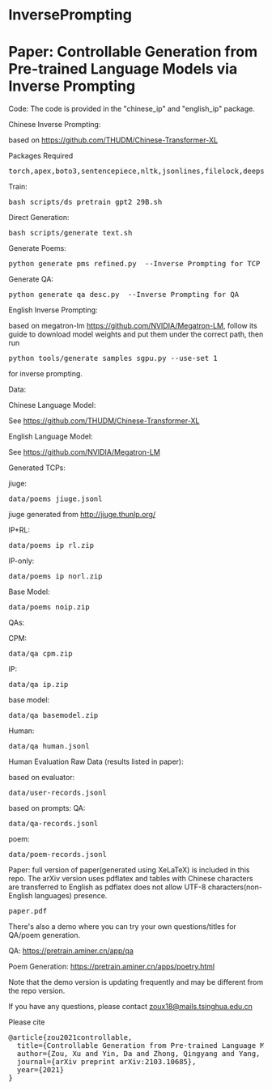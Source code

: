 # InversePrompting

# Paper: Controllable Generation from Pre-trained Language Models via Inverse Prompting

Code:
The code is provided in the "chinese_ip" and "english_ip" package.

Chinese Inverse Prompting:

based on https://github.com/THUDM/Chinese-Transformer-XL

Packages Required
<pre>
torch,apex,boto3,sentencepiece,nltk,jsonlines,filelock,deepspeed,pypinyin,pandas
</pre>

Train:
<pre>
bash scripts/ds_pretrain_gpt2_29B.sh
</pre>

Direct Generation:
<pre>
bash scripts/generate_text.sh
</pre>
Generate Poems:
<pre>
python generate_pms_refined.py  --Inverse Prompting for TCP Generation
</pre>
Generate QA:
<pre>
python generate_qa_desc.py  --Inverse Prompting for QA
</pre>
English Inverse Prompting: 

based on megatron-lm https://github.com/NVIDIA/Megatron-LM, follow its guide to download model weights and put them under the correct path, then run
<pre>
python tools/generate_samples_sgpu.py --use-set 1
</pre>
for inverse prompting.

Data:

Chinese Language Model:

See https://github.com/THUDM/Chinese-Transformer-XL

English Language Model:

See https://github.com/NVIDIA/Megatron-LM

Generated TCPs:

jiuge:<pre>data/poems_jiuge.jsonl</pre>
jiuge generated from http://jiuge.thunlp.org/

IP+RL: <pre>data/poems_ip_rl.zip</pre>
IP-only: <pre>data/poems_ip_norl.zip</pre>
Base Model: <pre>data/poems_noip.zip</pre>

QAs:

CPM: <pre>data/qa_cpm.zip</pre>
IP: <pre>data/qa_ip.zip</pre>
base model: <pre>data/qa_basemodel.zip</pre>
Human: <pre>data/qa_human.jsonl</pre>

Human Evaluation Raw Data (results listed in paper): 

based on evaluator: <pre>data/user-records.jsonl</pre>
based on prompts:
QA: <pre>data/qa-records.jsonl</pre>
poem: <pre>data/poem-records.jsonl</pre>

Paper: full version of paper(generated using XeLaTeX) is included in this repo. The arXiv version uses pdflatex and tables with Chinese characters are transferred to English as pdflatex does not allow UTF-8 characters(non-English languages) presence. 
<pre>
paper.pdf
</pre>

There's also a demo where you can try your own questions/titles for QA/poem generation.

QA:
https://pretrain.aminer.cn/app/qa

Poem Generation: 
https://pretrain.aminer.cn/apps/poetry.html

Note that the demo version is updating frequently and may be different from the repo version. 

If you have any questions, please contact zoux18@mails.tsinghua.edu.cn 

Please cite
<pre>
@article{zou2021controllable,
  title={Controllable Generation from Pre-trained Language Models via Inverse Prompting},
  author={Zou, Xu and Yin, Da and Zhong, Qingyang and Yang, Hongxia and Yang, Zhilin and Tang, Jie}, 
  journal={arXiv preprint arXiv:2103.10685},  
  year={2021}  
}
</pre>

